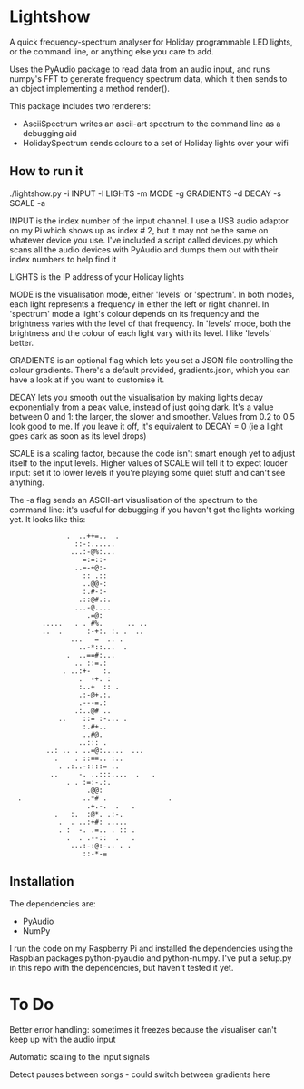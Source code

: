 # Lightshow

A quick frequency-spectrum analyser for Holiday programmable LED lights, or the command line, or anything else you care to add.

Uses the PyAudio package to read data from an audio input, and runs numpy's
FFT to generate frequency spectrum data, which it then sends to an object
implementing a method render().

This package includes two renderers:

* AsciiSpectrum writes an ascii-art spectrum to the command line as a debugging aid
* HolidaySpectrum sends colours to a set of Holiday lights over your wifi

## How to run it

./lightshow.py -i INPUT -l LIGHTS -m MODE -g GRADIENTS -d DECAY -s SCALE -a

INPUT is the index number of the input channel. I use a USB audio
adaptor on my Pi which shows up as index # 2, but it may not be the
same on whatever device you use. I've included a script called
devices.py which scans all the audio devices with PyAudio and dumps
them out with their index numbers to help find it

LIGHTS is the  IP address of your Holiday lights

MODE is the visualisation mode, either 'levels' or 'spectrum'. In both
modes, each light represents a frequency in either the left or right
channel. In 'spectrum' mode a light's colour depends on its frequency
and the brightness varies with the level of that frequency. In
'levels' mode, both the brightness and the colour of each light vary
with its level. I like 'levels' better.

GRADIENTS is an optional flag which lets you set a JSON file
controlling the colour gradients. There's a default provided,
gradients.json, which you can have a look at if you want to customise it.

DECAY lets you smooth out the visualisation by making lights decay
exponentially from a peak value, instead of just going dark. It's a
value between 0 and 1: the larger, the slower and smoother. Values
from 0.2 to 0.5 look good to me. If you leave it off, it's equivalent
to DECAY = 0 (ie a light goes dark as soon as its level drops)

SCALE is a scaling factor, because the code isn't smart enough yet to
adjust itself to the input levels. Higher values of SCALE will tell it
to expect louder input: set it to lower levels if you're playing some
quiet stuff and can't see anything.

The -a flag sends an ASCII-art visualisation of the spectrum to the
command line: it's useful for debugging if you haven't got the lights
working yet.  It looks like this:


                  .  ..++=..  .                   
                    ::-:......                    
                   ...:-@%:...                    
                      =:=::-                      
                    ..=-+@:-                      
                      :: .::                      
                      ..@@-:                      
                      :.#-:-                      
                     .::@#.:.                     
                    ...-@....                     
                       .=@:                       
            .....   . . #%.      .. ..            
            ..  .      :-+:. :. .  ..             
                   ...   =  .. .                  
                     ..-*::...  .                 
                  .  ..==#:...                    
                    .. ::=.:                      
                 . ..:+-   :.                     
                     .  -+. :                     
                     :..+  :: .                   
                     .:-@+.:.                     
                     .---=.:                      
                    .:..@# ..                     
                ..    ::= :-... .                 
                      :.#+..                      
                      ..#@.                       
                     ..::: .                      
             ..: .. . ..=@:.....  ...             
               .    . ::==.. :..                  
                . .:..-::::= ..                   
              ..     -. ..:::....  .   .          
                  . . :=:-.:.                     
                       .@@:                       
      .               ..*# .               .      
                       .+.-.  .   .               
               .   :.  :@*. .:-.                  
                .  . ..:+#: .....                 
                . :  -. .=.. . :: .               
                  .  . .--::  .   .               
                   ...:-:@:-.. . .                
                      ::-*-=                 


## Installation

The dependencies are:

* PyAudio
* NumPy

I run the code on my Raspberry Pi and installed the dependencies using
the Raspbian packages python-pyaudio and python-numpy. I've put a
setup.py in this repo with the dependencies, but haven't tested it
yet.

# To Do

Better error handling: sometimes it freezes because the visualiser
can't keep up with the audio input

Automatic scaling to the input signals

Detect pauses between songs - could switch between gradients here

